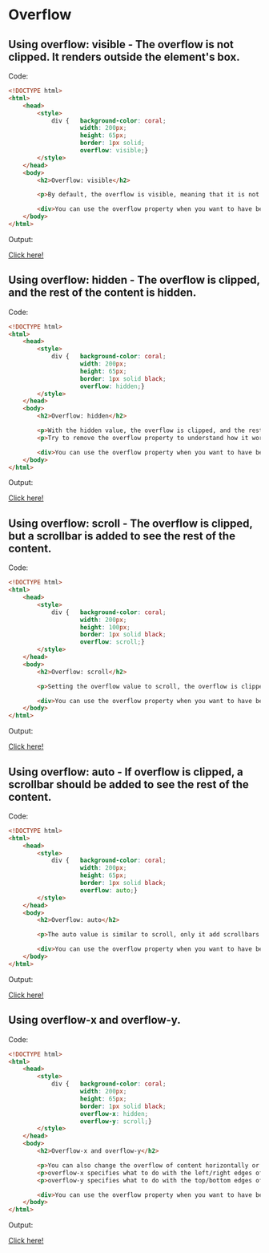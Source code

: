 # Overflow

## Using overflow: visible - The overflow is not clipped. It renders outside the element's box.

Code:

```html
<!DOCTYPE html>
<html>
    <head>
        <style>
            div {   background-color: coral;
                    width: 200px;
                    height: 65px;
                    border: 1px solid;
                    overflow: visible;}
        </style>
    </head>
    <body>
        <h2>Overflow: visible</h2>

        <p>By default, the overflow is visible, meaning that it is not clipped and it renders outside the element's box:</p>

        <div>You can use the overflow property when you want to have better control of the layout. The overflow property specifies what happens if content overflows an element's box.</div>
    </body>
</html>
```

Output:

[Click here!](./Overflow/Example_1.html)

## Using overflow: hidden - The overflow is clipped, and the rest of the content is hidden.

Code:

```html
<!DOCTYPE html>
<html>
    <head>
        <style>
            div {   background-color: coral;
                    width: 200px;
                    height: 65px;
                    border: 1px solid black;
                    overflow: hidden;}
        </style>
    </head>
    <body>
        <h2>Overflow: hidden</h2>

        <p>With the hidden value, the overflow is clipped, and the rest of the content is hidden:</p>
        <p>Try to remove the overflow property to understand how it works.</p>

        <div>You can use the overflow property when you want to have better control of the layout. The overflow property specifies what happens if content overflows an element's box.</div>
    </body>
</html>
```

Output:

[Click here!](./Overflow/Example_2.html)

## Using overflow: scroll - The overflow is clipped, but a scrollbar is added to see the rest of the content.

Code:

```html
<!DOCTYPE html>
<html>
    <head>
        <style>
            div {   background-color: coral;
                    width: 200px;
                    height: 100px;
                    border: 1px solid black;
                    overflow: scroll;}
        </style>
    </head>
    <body>
        <h2>Overflow: scroll</h2>

        <p>Setting the overflow value to scroll, the overflow is clipped and a scrollbar is added to scroll inside the box. Note that this will add a scrollbar both horizontally and vertically (even if you do not need it):</p>

        <div>You can use the overflow property when you want to have better control of the layout. The overflow property specifies what happens if content overflows an element's box.</div>
    </body>
</html>
```

Output:

[Click here!](./Overflow/Example_3.html)

## Using overflow: auto - If overflow is clipped, a scrollbar should be added to see the rest of the content.

Code:

```html
<!DOCTYPE html>
<html>
    <head>
        <style>
            div {   background-color: coral;
                    width: 200px;
                    height: 65px;
                    border: 1px solid black;
                    overflow: auto;}
        </style>
    </head>
    <body>
        <h2>Overflow: auto</h2>

        <p>The auto value is similar to scroll, only it add scrollbars when necessary:</p>

        <div>You can use the overflow property when you want to have better control of the layout. The overflow property specifies what happens if content overflows an element's box.</div>
    </body>
</html>
```

Output:

[Click here!](./Overflow/Example_4.html)

## Using overflow-x and overflow-y.

Code:

```html
<!DOCTYPE html>
<html>
    <head>
        <style>
            div {   background-color: coral;
                    width: 200px;
                    height: 65px;
                    border: 1px solid black;
                    overflow-x: hidden;
                    overflow-y: scroll;}
        </style>
    </head>
    <body>
        <h2>Overflow-x and overflow-y</h2>

        <p>You can also change the overflow of content horizontally or vertically.</p>
        <p>overflow-x specifies what to do with the left/right edges of the content.</p>
        <p>overflow-y specifies what to do with the top/bottom edges of the content.</p>

        <div>You can use the overflow property when you want to have better control of the layout. The overflow property specifies what happens if content overflows an element's box.</div>
    </body>
</html>
```

Output:

[Click here!](./Overflow/Example_5.html)